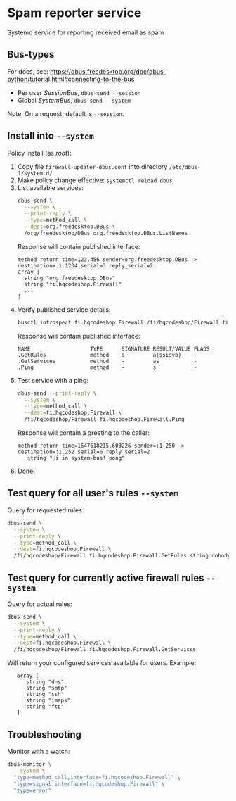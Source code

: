 # Spam reporter service
Systemd service for reporting received email as spam

## Bus-types
For docs, see: https://dbus.freedesktop.org/doc/dbus-python/tutorial.html#connecting-to-the-bus

* Per user _SessionBus_, `dbus-send --session`
* Global _SystemBus_, `dbus-send --system`

Note: On a request, default is `--session`.

## Install into `--system`
Policy install (as _root_):
1. Copy file `firewall-updater-dbus.conf` into directory `/etc/dbus-1/system.d/`
2. Make policy change effective: `systemctl reload dbus`
3. List available services:
    ```bash
    dbus-send \
      --system \
      --print-reply \
      --type=method_call \
      --dest=org.freedesktop.DBus \
      /org/freedesktop/DBus org.freedesktop.DBus.ListNames
    ```
   Response will contain published interface:
    ```text
    method return time=123.456 sender=org.freedesktop.DBus -> destination=:1.1234 serial=3 reply_serial=2
    array [
      string "org.freedesktop.DBus"
      string "fi.hqcodeshop.Firewall"
      ...
    ]
    ```
4. Verify published service details:
    ```bash
    busctl introspect fi.hqcodeshop.Firewall /fi/hqcodeshop/Firewall fi.hqcodeshop.Firewall
    ```
   Response will contain published interface:
    ```text
   NAME                   TYPE      SIGNATURE RESULT/VALUE FLAGS
   .GetRules              method    s         a(ssisvb)    -
   .GetServices           method    -         as           -
   .Ping                  method    -         s            -
    ```
5. Test service with a ping:
    ```bash
    dbus-send --print-reply \
      --system \
      --type=method_call \
      --dest=fi.hqcodeshop.Firewall \
      /fi/hqcodeshop/Firewall fi.hqcodeshop.Firewall.Ping
    ```
   Response will contain a greeting to the caller:
    ```text
    method return time=1647618215.603226 sender=:1.250 -> destination=:1.252 serial=6 reply_serial=2
       string "Hi in system-bus! pong"
    ```
6. Done!

## Test query for all user's rules `--system`
Query for requested rules:

```bash
dbus-send \
  --system \
  --print-reply \
  --type=method_call \
  --dest=fi.hqcodeshop.Firewall \
  /fi/hqcodeshop/Firewall fi.hqcodeshop.Firewall.GetRules string:nobody
```

## Test query for currently active firewall rules `--system`
Query for actual rules:

```bash
dbus-send \
  --system \
  --print-reply \
  --type=method_call \
  --dest=fi.hqcodeshop.Firewall \
  /fi/hqcodeshop/Firewall fi.hqcodeshop.Firewall.GetServices
```

Will return your configured services available for users. Example:
```text
   array [
      string "dns"
      string "smtp"
      string "ssh"
      string "imaps"
      string "ftp"
   ]
```

## Troubleshooting
Monitor with a watch:

```bash
dbus-monitor \
  --system \
  "type=method_call,interface=fi.hqcodeshop.Firewall" \
  "type=signal,interface=fi.hqcodeshop.Firewall" \
  "type=error"
```
